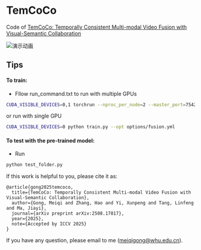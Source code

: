 # TemCoCo
Code of [TemCoCo: Temporally Consistent Multi-modal Video Fusion with Visual-Semantic Collaboration]([https://www.sciencedirect.com/science/article/pii/S1077314222000352](https://arxiv.org/abs/2508.17817))

![演示动画](./examples/1207_1739.gif)

Tips
---------
#### To train:<br>
* Fllow run_command.txt to run with multiple GPUs
```bash
CUDA_VISIBLE_DEVICES=0,1 torchrun --nproc_per_node=2 --master_port=7542 train_dist.py --opt options/fusion.yml --launcher pytorch
```
  or run with single GPU
```bash
CUDA_VISIBLE_DEVICES=0 python train.py --opt options/fusion.yml
```

#### To test with the pre-trained model:<br>
* Run
```bash
python test_folder.py
```

If this work is helpful to you, please cite it as:
```
@article{gong2025temcoco,
  title={TemCoCo: Temporally Consistent Multi-modal Video Fusion with Visual-Semantic Collaboration},
  author={Gong, Meiqi and Zhang, Hao and Yi, Xunpeng and Tang, Linfeng and Ma, Jiayi},
  journal={arXiv preprint arXiv:2508.17817},
  year={2025},
  note={Accepted by ICCV 2025}
}
```
If you have any question, please email to me (meiqigong@whu.edu.cn).
